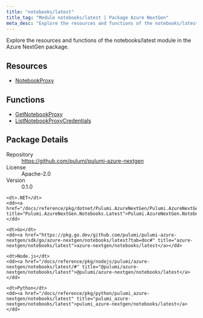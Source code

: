 ```yaml
---
title: "notebooks/latest"
title_tag: "Module notebooks/latest | Package Azure NextGen"
meta_desc: "Explore the resources and functions of the notebooks/latest module in the Azure NextGen package."
---
```


<!-- WARNING: this file was generated by Pulumi Docs Generator. -->
<!-- Do not edit by hand unless you're certain you know what you are doing! -->

Explore the resources and functions of the notebooks/latest module in the Azure NextGen package.

<h2 id="resources">Resources</h2>
<ul class="api">
    <li><a href="notebookproxy" title="NotebookProxy"><span class="symbol resource"></span>NotebookProxy</a></li>
</ul>

<h2 id="functions">Functions</h2>
<ul class="api">
    <li><a href="getnotebookproxy" title="GetNotebookProxy"><span class="symbol function"></span>GetNotebookProxy</a></li>
    <li><a href="listnotebookproxycredentials" title="ListNotebookProxyCredentials"><span class="symbol function"></span>ListNotebookProxyCredentials</a></li>
</ul>

<h2 id="package-details">Package Details</h2>
<dl class="package-details">
	<dt>Repository</dt>
	<dd><a href="https://github.com/pulumi/pulumi-azure-nextgen">https://github.com/pulumi/pulumi-azure-nextgen</a></dd>
	<dt>License</dt>
	<dd>Apache-2.0</dd>
	<dt>Version</dt>
	<dd>0.1.0</dd>
</dl>



<dl class="tabular">

    <dt>.NET</dt>
    <dd><a href="/docs/reference/pkg/dotnet/Pulumi.AzureNextGen/Pulumi.AzureNextGen.Notebooks.Latest.html" title="Pulumi.AzureNextGen.Notebooks.Latest">Pulumi.AzureNextGen.Notebooks.Latest</a></dd>

    <dt>Go</dt>
    <dd><a href="https://pkg.go.dev/github.com/pulumi/pulumi-azure-nextgen/sdk/go/azure-nextgen/notebooks/latest?tab=doc#" title="azure-nextgen/notebooks/latest">azure-nextgen/notebooks/latest</a></dd>

    <dt>Node.js</dt>
    <dd><a href="/docs/reference/pkg/nodejs/pulumi/azure-nextgen/notebooks/latest/#" title="@pulumi/azure-nextgen/notebooks/latest">@pulumi/azure-nextgen/notebooks/latest</a></dd>

    <dt>Python</dt>
    <dd><a href="/docs/reference/pkg/python/pulumi_azure-nextgen/notebooks/latest" title="pulumi_azure-nextgen/notebooks/latest">pulumi_azure-nextgen/notebooks/latest</a></dd>

</dl>

